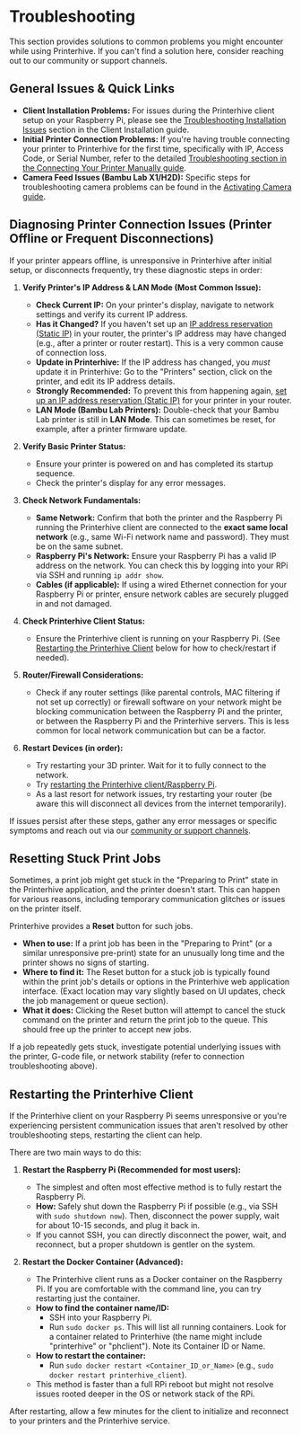 # Troubleshooting

This section provides solutions to common problems you might encounter while using Printerhive. If you can't find a solution here, consider reaching out to our community or support channels.

## General Issues & Quick Links

*   **Client Installation Problems:** For issues during the Printerhive client setup on your Raspberry Pi, please see the [Troubleshooting Installation Issues](./../getting-started/client-installation.md#troubleshooting-installation-issues) section in the Client Installation guide.
*   **Initial Printer Connection Problems:** If you're having trouble connecting your printer to Printerhive for the first time, specifically with IP, Access Code, or Serial Number, refer to the detailed [Troubleshooting section in the Connecting Your Printer Manually guide](./../getting-started/connect-printer.md#troubleshooting).
*   **Camera Feed Issues (Bambu Lab X1/H2D):** Specific steps for troubleshooting camera problems can be found in the [Activating Camera guide](./../guides/activating-camera-bambu-lab-x1-h2d.md#troubleshooting).

## Diagnosing Printer Connection Issues (Printer Offline or Frequent Disconnections)

If your printer appears offline, is unresponsive in Printerhive after initial setup, or disconnects frequently, try these diagnostic steps in order:

1.  **Verify Printer's IP Address & LAN Mode (Most Common Issue):**
    *   **Check Current IP:** On your printer's display, navigate to network settings and verify its current IP address.
    *   **Has it Changed?** If you haven't set up an [IP address reservation (Static IP)](./../getting-started/connect-printer.md#importance-of-ip-address-reservation-static-ip) in your router, the printer's IP address may have changed (e.g., after a printer or router restart). This is a very common cause of connection loss.
    *   **Update in Printerhive:** If the IP address has changed, you *must* update it in Printerhive: Go to the "Printers" section, click on the printer, and edit its IP address details.
    *   **Strongly Recommended:** To prevent this from happening again, [set up an IP address reservation (Static IP)](./../getting-started/connect-printer.md#importance-of-ip-address-reservation-static-ip) for your printer in your router.
    *   **LAN Mode (Bambu Lab Printers):** Double-check that your Bambu Lab printer is still in **LAN Mode**. This can sometimes be reset, for example, after a printer firmware update.

2.  **Verify Basic Printer Status:**
    *   Ensure your printer is powered on and has completed its startup sequence.
    *   Check the printer's display for any error messages.

3.  **Check Network Fundamentals:**
    *   **Same Network:** Confirm that both the printer and the Raspberry Pi running the Printerhive client are connected to the **exact same local network** (e.g., same Wi-Fi network name and password). They must be on the same subnet.
    *   **Raspberry Pi's Network:** Ensure your Raspberry Pi has a valid IP address on the network. You can check this by logging into your RPi via SSH and running `ip addr show`.
    *   **Cables (if applicable):** If using a wired Ethernet connection for your Raspberry Pi or printer, ensure network cables are securely plugged in and not damaged.

4.  **Check Printerhive Client Status:**
    *   Ensure the Printerhive client is running on your Raspberry Pi. (See [Restarting the Printerhive Client](#restarting-the-printerhive-client) below for how to check/restart if needed).

5.  **Router/Firewall Considerations:**
    *   Check if any router settings (like parental controls, MAC filtering if not set up correctly) or firewall software on your network might be blocking communication between the Raspberry Pi and the printer, or between the Raspberry Pi and the Printerhive servers. This is less common for local network communication but can be a factor.

6.  **Restart Devices (in order):**
    *   Try restarting your 3D printer. Wait for it to fully connect to the network.
    *   Try [restarting the Printerhive client/Raspberry Pi](#restarting-the-printerhive-client).
    *   As a last resort for network issues, try restarting your router (be aware this will disconnect all devices from the internet temporarily).

If issues persist after these steps, gather any error messages or specific symptoms and reach out via our [community or support channels](./../community/index.md).

## Resetting Stuck Print Jobs

Sometimes, a print job might get stuck in the "Preparing to Print" state in the Printerhive application, and the printer doesn't start. This can happen for various reasons, including temporary communication glitches or issues on the printer itself.

Printerhive provides a **Reset** button for such jobs.

*   **When to use:** If a print job has been in the "Preparing to Print" (or a similar unresponsive pre-print) state for an unusually long time and the printer shows no signs of starting.
*   **Where to find it:** The Reset button for a stuck job is typically found within the print job's details or options in the Printerhive web application interface. (Exact location may vary slightly based on UI updates, check the job management or queue section).
*   **What it does:** Clicking the Reset button will attempt to cancel the stuck command on the printer and return the print job to the queue. This should free up the printer to accept new jobs.

If a job repeatedly gets stuck, investigate potential underlying issues with the printer, G-code file, or network stability (refer to connection troubleshooting above).

## Restarting the Printerhive Client

If the Printerhive client on your Raspberry Pi seems unresponsive or you're experiencing persistent communication issues that aren't resolved by other troubleshooting steps, restarting the client can help.

There are two main ways to do this:

1.  **Restart the Raspberry Pi (Recommended for most users):**
    *   The simplest and often most effective method is to fully restart the Raspberry Pi.
    *   **How:** Safely shut down the Raspberry Pi if possible (e.g., via SSH with `sudo shutdown now`). Then, disconnect the power supply, wait for about 10-15 seconds, and plug it back in.
    *   If you cannot SSH, you can directly disconnect the power, wait, and reconnect, but a proper shutdown is gentler on the system.

2.  **Restart the Docker Container (Advanced):**
    *   The Printerhive client runs as a Docker container on the Raspberry Pi. If you are comfortable with the command line, you can try restarting just the container.
    *   **How to find the container name/ID:**
        *   SSH into your Raspberry Pi.
        *   Run `sudo docker ps`. This will list all running containers. Look for a container related to Printerhive (the name might include "printerhive" or "phclient"). Note its Container ID or Name.
    *   **How to restart the container:**
        *   Run `sudo docker restart <Container_ID_or_Name>` (e.g., `sudo docker restart printerhive_client`).
    *   This method is faster than a full RPi reboot but might not resolve issues rooted deeper in the OS or network stack of the RPi.

After restarting, allow a few minutes for the client to initialize and reconnect to your printers and the Printerhive service. 